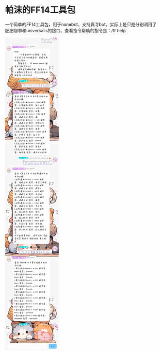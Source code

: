 # 帕沫的FF14工具包
一个简单的FF14工具包，用于nonebot，支持真寻bot，实际上是只是分别调用了肥肥咖啡和universalis的接口。查看指令帮助的指令是：/ff help



![img](md/c967c736952ca427324f7e1a9ef0f205_720.jpg)